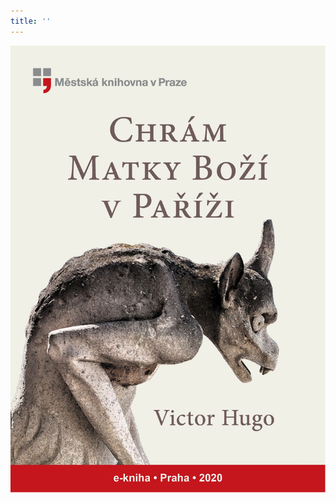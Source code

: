```yaml
---
title: ''
---
```


![obalka_chram_matky_bozi_v_parizi.jpg](./resources/obalka_chram_matky_bozi_fmt.png)
